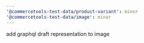 ```yaml
---
'@commercetools-test-data/product-variant': minor
'@commercetools-test-data/image': minor
---
```


add graphql draft representation to image
